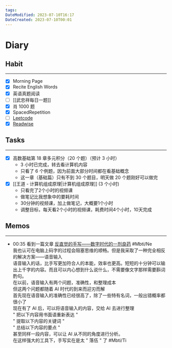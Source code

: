 ```yaml
---
tags: 
DateModified: 2023-07-10T16:17
DateCreated: 2023-07-10T00:01
---
```

# Diary

## Habit
---
- [x] Morning Page
- [x] Recite English Words
- [x] 英语真题阅读
- [ ] [[武忠祥每日一题]]
- [x] 肖 1000 题
- [x] SpacedRepetition
- [ ] [Leetcode](https://leetcode.cn/problemset/all/)
- [x] [Readwise](https://readwise.io/dailyreview)

## Tasks
---
- [x] 高数基础第 18 章多元积分（20 个题）（预计 3 小时）
	- 3 小时已完成，转去看计算机内容
	- 只看了 6 个例题，因为前面大部分时间都在看基础概念
	- 这一章（基础篇）只有不到 30 个题目，明天做 20 个题刚好可以做完
- [x] [[王道 - 计算机组成原理|计算机组成原理]] (3 个小时)
	- 只看完了2个小时的视频课
	- 做笔记比我想象中的要耗时间
	- 30分钟的视频课，加上做笔记，大概要1个小时
	- 调整目标，每天看2个小时的视频课，耗费时间4个小时，10天完成

## Memos
---
- 00:35 看到一篇文章 [反直觉的手写——数字时代的一剂良药](https://sspai.com/post/80887) #Mbti/Ne<br>我也认可在电脑上码字的过程会阻塞思维的顺畅。但是我采取了一种完全相反的解决方案——语音输入<br>语音输入的话，比手写更加符合人的本能，效率也更高。短短的十分钟可以输出上千字的内容。而且可以内心想到什么说什么，不需要像文字那样需要斟词酌句。<br>在以前，语音输入有两个问题，准确性，和整理成本<br>但这两个问题都随着 AI 时代的到来而迎刃而解<br>首先现在语音输入的准确性已经很高了，除了一些特有名词，一般出错概率都很小了<br>现在有了 AI 后，可以将语音输入的内容，交给 AI 去进行整理<br>" 把以下内容用书面语重新表达 "<br>" 提取以下内容的关键词 "<br>" 总结以下内容的要点 "<br>甚至同样一段内容，可以让 AI 从不同的角度进行分析。<br>在这样强大的工具下，手写实在是太 " 落伍 " 了 #Mbti/Ti
